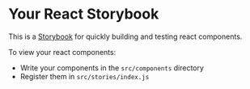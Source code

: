 # Your React Storybook

This is a [Storybook](https://storybook.js.org) for quickly building and testing react components.

To view your react components:

- Write your components in the `src/components` directory
- Register them in `src/stories/index.js`
